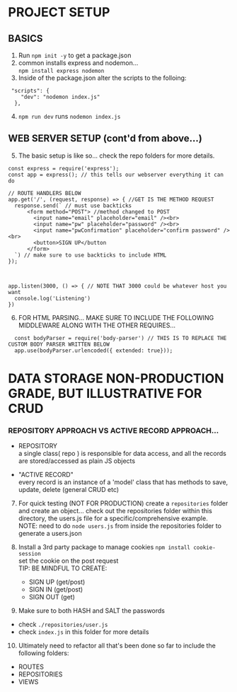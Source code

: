 # PROJECT SETUP

## BASICS
1) Run `npm init -y` to get a package.json
2) common installs express and nodemon...  
  `npm install express nodemon` 
3) Inside of the package.json alter the scripts to the folloing:
```
 "scripts": {
    "dev": "nodemon index.js"
  },
```  
4) `npm run dev` runs `nodemon index.js`

## WEB SERVER SETUP (cont'd from above...)

5) The basic setup is like so...  check the repo folders for more details.
```
const express = require('express');
const app = express(); // this tells our webserver everything it can do

// ROUTE HANDLERS BELOW
app.get('/', (request, response) => { //GET IS THE METHOD REQUEST
  response.send(` // must use backticks
      <form method="POST"> //method changed to POST 
        <input name="email" placeholder="email" /><br>
        <input name="pw" placeholder="password" /><br>
        <input name="pwConfirmation" placeholder="confirm password" /><br>
        <button>SIGN UP</button
      </form>
  `) // make sure to use backticks to include HTML
});



app.listen(3000, () => { // NOTE THAT 3000 could be whatever host you want
  console.log('Listening')
})
```

6) FOR HTML PARSING... MAKE SURE TO INCLUDE THE FOLLOWING MIDDLEWARE ALONG WITH THE OTHER REQUIRES...
```
  const bodyParser = require('body-parser') // THIS IS TO REPLACE THE CUSTOM BODY PARSER WRITTEN BELOW
  app.use(bodyParser.urlencoded({ extended: true}));
```

# DATA STORAGE NON-PRODUCTION GRADE, BUT ILLUSTRATIVE FOR CRUD

### REPOSITORY APPROACH VS ACTIVE RECORD APPROACH...
* REPOSITORY  
  a single class( repo ) is responsible for data access, and all the records are stored/accessed as plain JS objects

* "ACTIVE RECORD"  
  every record is an instance of a 'model' class that has methods to save, update, delete (general CRUD etc)

7) For quick testing (NOT FOR PRODUCTION) create a `repositories` folder and create an object... check out the repositories folder within this directory, the users.js file for a specific/comprehensive example.  
  NOTE: need to do `node users.js` from inside the repositories folder to generate a users.json

8) Install a 3rd party package to manage cookies `npm install cookie-session`  
  set the cookie on the post request  
  TIP: BE MINDFUL TO CREATE:
    * SIGN UP (get/post) 
    * SIGN IN (get/post)
    * SIGN OUT (get)

9) Make sure to both HASH and SALT the passwords  
  * check `./repositories/user.js`
  * check `index.js` in this folder for more details

10) Ultimately need to refactor all that's been done so far to include the following folders:  
  - ROUTES  
  - REPOSITORIES  
  - VIEWS

